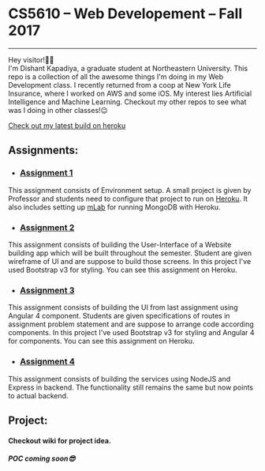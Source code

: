 # CS5610 – Web Developement – Fall 2017
-------------------------------------------------------------------------------

Hey visitor!👋🏻<br>
I'm Dishant Kapadiya, a graduate student at Northeastern University. This repo is a collection of all the awesome things
 I'm doing in my Web Development class. I recently returned from a coop at New York Life Insurance, where I worked on
 AWS and some iOS. My interest lies Artificial Intelligence and Machine Learning. Checkout my other repos to see what
 was I doing in other classes!😉

[Check out my latest build on heroku](https://webdev-kapadiya-dishant.herokuapp.com)


## Assignments:
* ### [Assignment 1](https://github.com/dishantkapadiya2694/webdev-Kapadiya-Dishant/tree/assignment1)
This assignment consists of Environment setup. A small project is given by Professor and students need to configure that
 project to run on [Heroku](https://www.heroku.com). It also includes setting up [mLab](https://www.mlab.com) for
 running MongoDB with Heroku.

* ### [Assignment 2](https://github.com/dishantkapadiya2694/webdev-Kapadiya-Dishant/tree/assignment2)
This assignment consists of building the User-Interface of a Website building app which will be built throughout the
semester. Student are given wireframe of UI and are suppose to build those screens. In this project I've used Bootstrap
v3 for styling. You can see this assignment on Heroku.

* ### [Assignment 3](https://github.com/dishantkapadiya2694/webdev-Kapadiya-Dishant/tree/assignment3)
This assignment consists of building the UI from last assignment using Angular 4 component. Students are given 
specifications of routes in assignment problem statement and are suppose to arrange code according components. In this 
project I've used Bootstrap v3 for styling and Angular 4 for components. You can see this assignment on Heroku.

* ### [Assignment 4](https://github.com/dishantkapadiya2694/webdev-Kapadiya-Dishant/tree/assignment4)
This assignment consists of building the services using NodeJS and Express in backend. The functionality still 
remains the same but now points to actual backend. 

## Project:
#### Checkout wiki for project idea.
##### POC coming soon😎
